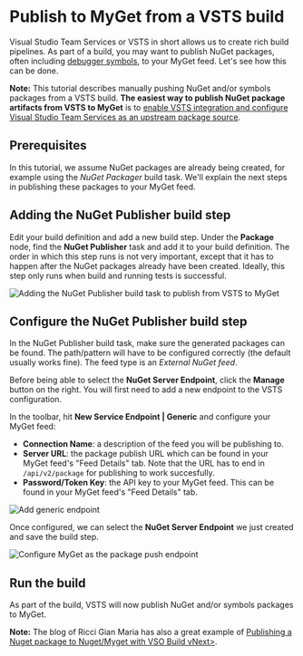 # Publish to MyGet from a VSTS build

Visual Studio Team Services or VSTS in short allows us to create rich build pipelines. As part of a build, you may want to publish NuGet packages, often including [debugger symbols](/docs/reference/symbols), to your MyGet feed. Let's see how this can be done.

<p class="alert alert-info">
    <strong>Note:</strong> This tutorial describes manually pushing NuGet and/or symbols packages from a VSTS build. <b>The easiest way to publish NuGet package artifacts from VSTS to MyGet</b> is to <a href="http://blog.myget.org/post/2014/05/12/Announcing-Visual-Studio-Online-integration.aspx#scenario1">enable VSTS integration and configure Visual Studio Team Services as an upstream package source</a>.
</p>

## Prerequisites

In this tutorial, we assume NuGet packages are already being created, for example using the *NuGet Packager* build task. We'll explain the next steps in publishing these packages to your MyGet feed.
 
## Adding the NuGet Publisher build step

Edit your build definition and add a new build step. Under the **Package** node, find the **NuGet Publisher** task and add it to your build definition. The order in which this step runs is not very important, except that it has to happen after the NuGet packages already have been created. Ideally, this step only runs when build and running tests is successful.

![Adding the NuGet Publisher build task to publish from VSTS to MyGet](Images/vsts-add-nuget-publisher.png)

## Configure the NuGet Publisher build step

In the NuGet Publisher build task, make sure the generated packages can be found. The path/pattern will have to be configured correctly (the default usually works fine). The feed type is an *External NuGet feed*.

Before being able to select the **NuGet Server Endpoint**, click the **Manage** button on the right.  You will first need to add a new endpoint to the VSTS configuration. 

In the toolbar, hit **New Service Endpoint | Generic** and configure your MyGet feed:

* **Connection Name**: a description of the feed you will be publishing to.
* **Server URL**: the package publish URL which can be found in your MyGet feed's "Feed Details" tab. Note that the URL has to end in `/api/v2/package` for publishing to work succesfully.
* **Password/Token Key**: the API key to your MyGet feed. This can be found in your MyGet feed's "Feed Details" tab.

![Add generic endpoint](Images/vsts-add-generic-endpoint.png)

Once configured, we can select the **NuGet Server Endpoint** we just created and save the build step.

![Configure MyGet as the package push endpoint](Images/vsts-configure-endpoint.png)

## Run the build

As part of the build, VSTS will now publish NuGet and/or symbols packages to MyGet.

<p class="alert alert-info">
    <strong>Note:</strong> The blog of Ricci Gian Maria has also a great example of <a href="http://www.codewrecks.com/blog/index.php/2015/09/26/publishing-a-nuget-package-to-nugetmyget-with-vso-build-vnext/">Publishing a Nuget package to Nuget/Myget with VSO Build vNext></a>.
</p>
